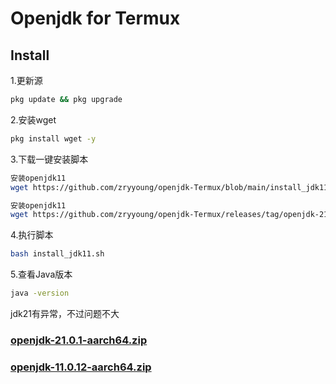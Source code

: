 #          Openjdk for Termux 
## Install
1.更新源
```bash
pkg update && pkg upgrade
```
2.安装wget
```bash
pkg install wget -y
```
3.下载一键安装脚本
```bash
安装openjdk11
wget https://github.com/zryyoung/openjdk-Termux/blob/main/install_jdk11.sh

安装openjdk11
wget https://github.com/zryyoung/openjdk-Termux/releases/tag/openjdk-21.0.1
```
4.执行脚本
```bash
bash install_jdk11.sh
```
5.查看Java版本
```bash
java -version
```
jdk21有异常，不过问题不大

### [openjdk-21.0.1-aarch64.zip](https://github.com/zryyoung/openjdk-Termux/releases/tag/openjdk-21.0.1)
### [openjdk-11.0.12-aarch64.zip](https://github.com/zryyoung/openjdk-Termux/releases/tag/openjdk-11.0.12)
